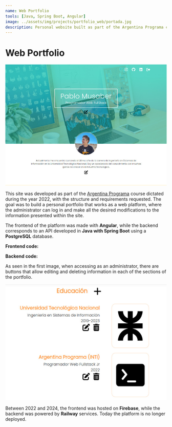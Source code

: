 ```yaml
---
name: Web Portfolio
tools: [Java, Spring Boot, Angular]
image: ../assets/img/projects/portfolio_web/portada.jpg
description: Personal website built as part of the Argentina Programa course.
---
```


# Web Portfolio <a href="https://pablomusaber.web.app/" style="color: #6c757d" onMouseOver="this.style.color='#333333'" onMouseOut="this.style.color='#6c757d'" target="websiteWindow"><i class="fas fa-link"></i></a>

![admin](../assets/img/projects/portfolio_web/portfolio_web.jpg)

This site was developed as part of the [Argentina Programa](https://www.argentina.gob.ar/economia/conocimiento/argentina-programa) course dictated during the year 2022, with the structure and requirements requested. The goal was to build a personal portfolio that works as a web platform, where the administrator can log in and make all the desired modifications to the information presented within the site.

The frontend of the platform was made with **Angular**, while the backend corresponds to an API developed in **Java with Spring Boot** using a **PostgreSQL** database.

<p class="text-center">
    <strong>Frontend code:</strong> <a href="https://github.com/PabloMusaber/frontend-portfolio" style="color: #6c757d" onMouseOver="this.style.color='#333333'" onMouseOut="this.style.color='#6c757d'" target="websiteWindow"><i class="fab fa-github"></i></a>
</p>

<p class="text-center">
    <strong>Backend code:</strong> <a href="https://github.com/PabloMusaber/backend-portfolio" style="color: #6c757d" onMouseOver="this.style.color='#333333'" onMouseOut="this.style.color='#6c757d'" target="websiteWindow"><i class="fab fa-github"></i></a>
</p>

As seen in the first image, when accessing as an administrator, there are buttons that allow editing and deleting information in each of the sections of the portfolio.

![admin](../assets/img/projects/portfolio_web/admin_web.jpg)
<br>

Between 2022 and 2024, the frontend was hosted on **Firebase**, while the backend was powered by **Railway** services. Today the platform is no longer deployed.

<script src='https://cdn.jsdelivr.net/gh/eddymens/markdown-external-link-script@v2.0.0/main.min.js'></script>
